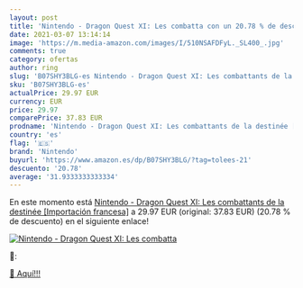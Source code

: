 ```yaml
---
layout: post
title: 'Nintendo - Dragon Quest XI: Les combatta con un 20.78 % de descuento'
date: 2021-03-07 13:14:14
image: 'https://m.media-amazon.com/images/I/510NSAFDFyL._SL400_.jpg'
comments: true
category: ofertas
author: ring
slug: 'B07SHY3BLG-es Nintendo - Dragon Quest XI: Les combattants de la destinée...'
sku: 'B07SHY3BLG-es'
actualPrice: 29.97 EUR
currency: EUR
price: 29.97
comparePrice: 37.83 EUR
prodname: 'Nintendo - Dragon Quest XI: Les combattants de la destinée [Importación francesa]'
country: 'es'
flag: '🇪🇸'
brand: 'Nintendo'
buyurl: 'https://www.amazon.es/dp/B07SHY3BLG/?tag=tolees-21'
descuento: '20.78'
average: '31.9333333333334'
---
```


En este momento está [Nintendo - Dragon Quest XI: Les combattants de la destinée [Importación francesa]](https://www.amazon.es/dp/B07SHY3BLG/?tag=tolees-21) a 29.97 EUR (original: 37.83 EUR) (20.78 %  de descuento) en el siguiente enlace!

[![Nintendo - Dragon Quest XI: Les combatta](https://m.media-amazon.com/images/I/510NSAFDFyL._SL400_.jpg)](https://www.amazon.es/dp/B07SHY3BLG/?tag=tolees-21)

🔎:


[🛒 Aquí!!!](https://www.amazon.es/dp/B07SHY3BLG/?tag=tolees-21)
